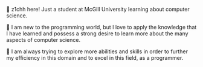 👋 z1chh here! Just a student at McGill University learning about computer science.

🌱 I am new to the programming world, but I love to apply the knowledge that I have learned
and possess a strong desire to learn more about the many aspects of computer science.

👀 I am always trying to explore more abilities and skills in order to further my efficiency
in this domain and to excel in this field, as a programmer.

